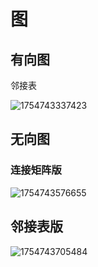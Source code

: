 # 图

## 有向图

邻接表

![1754743337423](image/.md/1754743337423.png)


## 无向图

### 连接矩阵版

![1754743576655](image/.md/1754743576655.png)


## 邻接表版

![1754743705484](image/.md/1754743705484.png)
